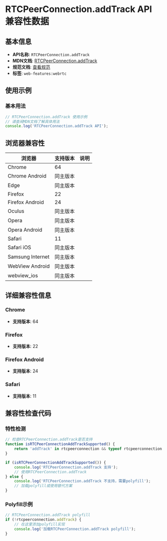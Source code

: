 # RTCPeerConnection.addTrack API 兼容性数据

## 基本信息

- **API名称**: `RTCPeerConnection.addTrack`
- **MDN文档**: [RTCPeerConnection.addTrack](https://developer.mozilla.org/docs/Web/API/RTCPeerConnection/addTrack)
- **规范文档**: [查看规范](https://w3c.github.io/webrtc-pc/#dom-rtcpeerconnection-addtrack)
- **标签**: `web-features:webrtc`

## 使用示例

### 基本用法

```javascript
// RTCPeerConnection.addTrack 使用示例
// 请查阅MDN文档了解具体用法
console.log('RTCPeerConnection.addTrack API');
```

## 浏览器兼容性

| 浏览器 | 支持版本 | 说明 |
|--------|----------|------|
| Chrome | 64 |  |
| Chrome Android | 同主版本 |  |
| Edge | 同主版本 |  |
| Firefox | 22 |  |
| Firefox Android | 24 |  |
| Oculus | 同主版本 |  |
| Opera | 同主版本 |  |
| Opera Android | 同主版本 |  |
| Safari | 11 |  |
| Safari iOS | 同主版本 |  |
| Samsung Internet | 同主版本 |  |
| WebView Android | 同主版本 |  |
| webview_ios | 同主版本 |  |

## 详细兼容性信息

### Chrome

- **支持版本**: 64

### Firefox

- **支持版本**: 22

### Firefox Android

- **支持版本**: 24

### Safari

- **支持版本**: 11

## 兼容性检查代码

### 特性检测

```javascript
// 检查RTCPeerConnection.addTrack是否支持
function isRTCPeerConnectionAddTrackSupported() {
    return 'addTrack' in rtcpeerconnection && typeof rtcpeerconnection.addTrack === 'function';
}

if (isRTCPeerConnectionAddTrackSupported()) {
    console.log('RTCPeerConnection.addTrack 支持');
    // 使用RTCPeerConnection.addTrack
} else {
    console.log('RTCPeerConnection.addTrack 不支持，需要polyfill');
    // 加载polyfill或使用替代方案
}
```

### Polyfill示例

```javascript
// RTCPeerConnection.addTrack polyfill
if (!rtcpeerconnection.addTrack) {
    // 在这里添加polyfill实现
    console.log('加载RTCPeerConnection.addTrack polyfill');
}
```

